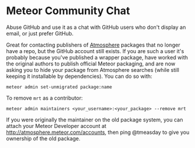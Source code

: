 Meteor Community Chat
=====================

Abuse GitHub and use it as a chat with GitHub users who don't display an email, or just prefer GitHub.

Great for contacting publishers of [Atmosphere](http://atmospherejs.com) packages that no longer have a repo, but the GitHub account still exists. If you are such a user it's probably because you've published a wrapper package, have worked with the original authors to publish official Meteor packaging, and are now asking you to hide your package from Atmosphere searches (while still keeping it installable by dependencies). You can do so with:

    meteor admin set-unmigrated package:name
    
To remove `mrt` as a contributor:

    meteor admin maintainers <your_username>:<your_package> --remove mrt

If you were originally the maintainer on the old package system, you can attach your Meteor Developer account at http://atmosphere.meteor.com/accounts, then ping @tmeasday to give you ownership of the old package.
